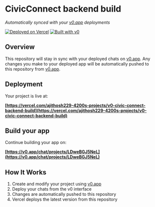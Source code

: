 # CivicConnect backend build

*Automatically synced with your [v0.app](https://v0.app) deployments*

[![Deployed on Vercel](https://img.shields.io/badge/Deployed%20on-Vercel-black?style=for-the-badge&logo=vercel)](https://vercel.com/ajithosh229-4200s-projects/v0-civic-connect-backend-build)
[![Built with v0](https://img.shields.io/badge/Built%20with-v0.app-black?style=for-the-badge)](https://v0.app/chat/projects/LDweBGJ5NeL)

## Overview

This repository will stay in sync with your deployed chats on [v0.app](https://v0.app).
Any changes you make to your deployed app will be automatically pushed to this repository from [v0.app](https://v0.app).

## Deployment

Your project is live at:

**[https://vercel.com/ajithosh229-4200s-projects/v0-civic-connect-backend-build](https://vercel.com/ajithosh229-4200s-projects/v0-civic-connect-backend-build)**

## Build your app

Continue building your app on:

**[https://v0.app/chat/projects/LDweBGJ5NeL](https://v0.app/chat/projects/LDweBGJ5NeL)**

## How It Works

1. Create and modify your project using [v0.app](https://v0.app)
2. Deploy your chats from the v0 interface
3. Changes are automatically pushed to this repository
4. Vercel deploys the latest version from this repository
